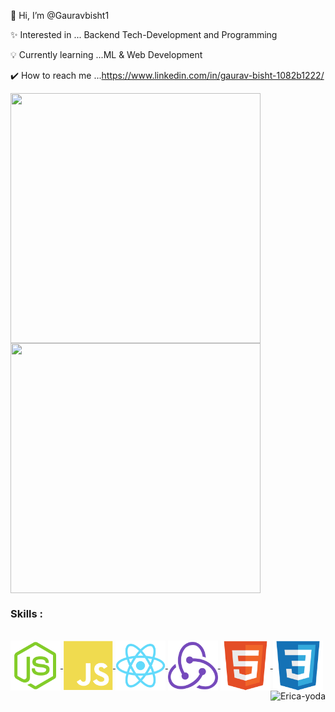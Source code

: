 👋 Hi, I’m @Gauravbisht1

✨ Interested in ... Backend Tech-Development and Programming 

💡 Currently learning ...ML & Web Development

✔️ How to reach me ...https://www.linkedin.com/in/gaurav-bisht-1082b1222/

 <div dir="auto" >
 <img  height="400em" width="400em" align="center" src="https://github-readme-stats.vercel.app/api?username=gauravbisht1&show_icons=true&hide_border=true&&count_private=true&include_all_commits=true?username=gauravbisht1&amp;show_icons=true&amp;theme=dracula&amp;include_all_commits=true&amp;count_private=true&amp;hide=issues" style="max-width: 100%;">
  <img height="400em" width="400em"
align="center" src="https://github-readme-stats.vercel.app/api/top-langs?username=gauravbisht1&show_icons=true&theme=radical" style="max-width: 100%;">
  
</div>
 

### Skills :
<div dir="auto"><br>
   <a href="https://github.com/gauravbisht">
  <img height="80" align="center" alt="Erica-Ruby" width="80" src="https://raw.githubusercontent.com/devicons/devicon/master/icons/nodejs/nodejs-original.svg" style="max-width: 100%;">
              
  <img height="80" align="center" alt="Erica-Js" width="80" src="https://raw.githubusercontent.com/devicons/devicon/master/icons/javascript/javascript-plain.svg" style="max-width: 100%;">
              
  <img height="80" align="center" alt="Erica-React" width="80" src="https://raw.githubusercontent.com/devicons/devicon/master/icons/react/react-original.svg" style="max-width: 100%;">
              
  <img height="80" align="center" alt="Erica-Redux" width="80" src="https://raw.githubusercontent.com/devicons/devicon/master/icons/redux/redux-original.svg" style="max-width: 100%;">
              
  <img height="80" align="center" alt="Erica-HTML" width="80" src="https://raw.githubusercontent.com/devicons/devicon/master/icons/html5/html5-original.svg" style="max-width: 100%;">
              
  <img height="80" align="center" alt="Erica-CSS" width="80" src="https://raw.githubusercontent.com/devicons/devicon/master/icons/css3/css3-original.svg" style="max-width: 100%;">
  <img align="right" height="180em" alt="Erica-yoda" src="https://camo.githubusercontent.com/3e2117f8e7f11eeb55c8f71b9f8e39d7e7767cde7255482915fb9c0df3998083/68747470733a2f2f6d656469612e67697068792e636f6d2f6d656469612f6c343451717a36674f364a6956563370752f67697068792e676966" data-canonical-src="https://media.giphy.com/media/l44Qqz6gO6JiVV3pu/giphy.gif" style="max-width: 100%;">
</div>

